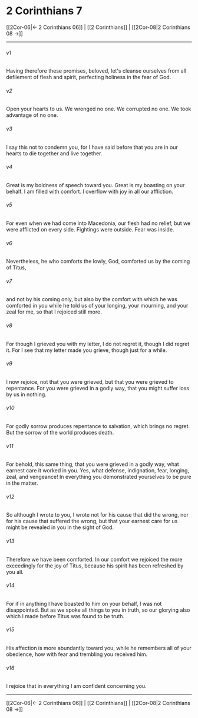 # 2 Corinthians 7

[[2Cor-06|← 2 Corinthians 06]] | [[2 Corinthians]] | [[2Cor-08|2 Corinthians 08 →]]
***



###### v1 
Having therefore these promises, beloved, let's cleanse ourselves from all defilement of flesh and spirit, perfecting holiness in the fear of God. 

###### v2 
Open your hearts to us. We wronged no one. We corrupted no one. We took advantage of no one. 

###### v3 
I say this not to condemn you, for I have said before that you are in our hearts to die together and live together. 

###### v4 
Great is my boldness of speech toward you. Great is my boasting on your behalf. I am filled with comfort. I overflow with joy in all our affliction. 

###### v5 
For even when we had come into Macedonia, our flesh had no relief, but we were afflicted on every side. Fightings were outside. Fear was inside. 

###### v6 
Nevertheless, he who comforts the lowly, God, comforted us by the coming of Titus, 

###### v7 
and not by his coming only, but also by the comfort with which he was comforted in you while he told us of your longing, your mourning, and your zeal for me, so that I rejoiced still more. 

###### v8 
For though I grieved you with my letter, I do not regret it, though I did regret it. For I see that my letter made you grieve, though just for a while. 

###### v9 
I now rejoice, not that you were grieved, but that you were grieved to repentance. For you were grieved in a godly way, that you might suffer loss by us in nothing. 

###### v10 
For godly sorrow produces repentance to salvation, which brings no regret. But the sorrow of the world produces death. 

###### v11 
For behold, this same thing, that you were grieved in a godly way, what earnest care it worked in you. Yes, what defense, indignation, fear, longing, zeal, and vengeance! In everything you demonstrated yourselves to be pure in the matter. 

###### v12 
So although I wrote to you, I wrote not for his cause that did the wrong, nor for his cause that suffered the wrong, but that your earnest care for us might be revealed in you in the sight of God. 

###### v13 
Therefore we have been comforted. In our comfort we rejoiced the more exceedingly for the joy of Titus, because his spirit has been refreshed by you all. 

###### v14 
For if in anything I have boasted to him on your behalf, I was not disappointed. But as we spoke all things to you in truth, so our glorying also which I made before Titus was found to be truth. 

###### v15 
His affection is more abundantly toward you, while he remembers all of your obedience, how with fear and trembling you received him. 

###### v16 
I rejoice that in everything I am confident concerning you.

***
[[2Cor-06|← 2 Corinthians 06]] | [[2 Corinthians]] | [[2Cor-08|2 Corinthians 08 →]]
